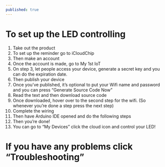 ```yaml
---
published: true
---
```

# To set up the LED controlling

1. Take out the product
2. To set up the reminder go to iCloudChip
3. Then make an account
4. Once the account is made, go to My 1st IoT 
5. On step 3, let people access your device, generate a secret key and you can do the expiration date.
6. Then publish your device
7. Once you’ve published, it’s optional to put your Wifi name and password and you can press “Generate Source Code Now”
8. Read the text and then download source code
9. Once downloaded, hover over to the second step for the wifi. (So whenever you’re done a step press the next step)
10. Complete the wiring
11. Then have Arduino IDE opened and do the following steps
12. Then you’re done!
13. You can go to “My Devices” click the cloud icon and control your LED!

# If you have any problems click “Troubleshooting”
